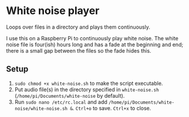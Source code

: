 # White noise player

Loops over files in a directory and plays them continuously.

I use this on a Raspberry Pi to continuously play white noise.
The white noise file is four(ish) hours long and has a fade at the beginning and end; there is a small gap between the files so the fade hides this.

## Setup

1. `sudo chmod +x white-noise.sh` to make the script executable.
2. Put audio file(s) in the directory specified in `white-noise.sh` (`/home/pi/Documents/white-noise` by default).
3. Run `sudo nano /etc/rc.local` and add `/home/pi/Documents/white-noise/white-noise.sh &`. `Ctrl+o` to save. `Ctrl+x` to close.
